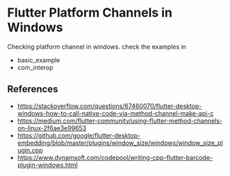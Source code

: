 # Flutter Platform Channels in Windows
Checking platform channel in windows. check the examples in 

* basic_example
* com_interop


## References
* https://stackoverflow.com/questions/67460070/flutter-desktop-windows-how-to-call-native-code-via-method-channel-make-api-c
* https://medium.com/flutter-community/using-flutter-method-channels-on-linux-2f6ae3e99653
* https://github.com/google/flutter-desktop-embedding/blob/master/plugins/window_size/windows/window_size_plugin.cpp
* https://www.dynamsoft.com/codepool/writing-cpp-flutter-barcode-plugin-windows.html